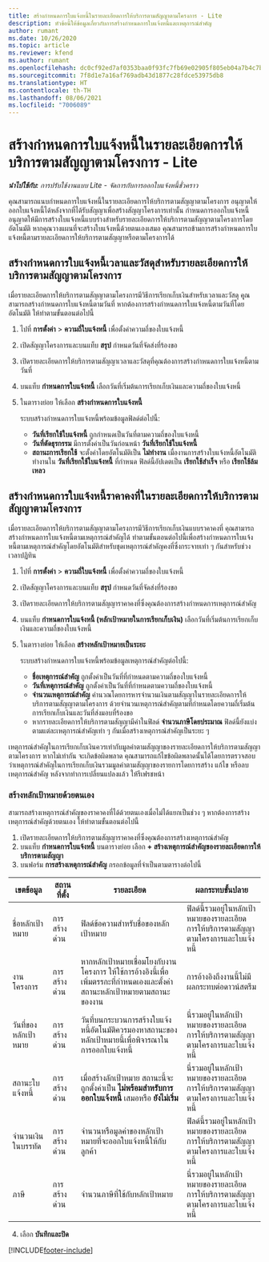```yaml
---
title: สร้างกำหนดการใบแจ้งหนี้ในรายละเอียดการให้บริการตามสัญญาตามโครงการ - Lite
description: หัวข้อนี้ให้ข้อมูลเกี่ยวกับการสร้างกำหนดการใบแจ้งหนี้และเหตุการณ์สำคัญ
author: rumant
ms.date: 10/26/2020
ms.topic: article
ms.reviewer: kfend
ms.author: rumant
ms.openlocfilehash: dc0cf92ed7af0353baa0f93fc7fb69e02905f805eb04a7b4c7bc99cfe59da62a
ms.sourcegitcommit: 7f8d1e7a16af769adb43d1877c28fdce53975db8
ms.translationtype: HT
ms.contentlocale: th-TH
ms.lasthandoff: 08/06/2021
ms.locfileid: "7006089"
---
```

# <a name="create-invoice-schedules-on-a-project-based-contract-line---lite"></a>สร้างกำหนดการใบแจ้งหนี้ในรายละเอียดการให้บริการตามสัญญาตามโครงการ - Lite

_**นำไปใช้กับ:** การปรับใช้งานแบบ Lite - จัดการกับการออกใบแจ้งหนี้ชั่วคราว_

คุณสามารถแนบกำหนดการใบแจ้งหนี้ในรายละเอียดการให้บริการตามสัญญาตามโครงการ อนุญาตให้ออกใบแจ้งหนี้ได้หลังจากที่ได้รับสัญญาเพื่อสร้างสัญญาโครงการเท่านั้น กำหนดการออกใบแจ้งหนี้อนุญาตให้มีการสร้างใบแจ้งหนี้แบบร่างสำหรับรายละเอียดการให้บริการตามสัญญาตามโครงการโดยอัตโนมัติ หากคุณวางแผนที่จะสร้างใบแจ้งหนี้ด้วยตนเองเสมอ คุณสามารถข้ามการสร้างกำหนดการใบแจ้งหนี้ตามรายละเอียดการให้บริการตามสัญญาหรือตามโครงการได้

## <a name="create-a-time-and-material-invoice-schedule-for-a-project-based-contract-line"></a>สร้างกำหนดการใบแจ้งหนี้เวลาและวัสดุสำหรับรายละเอียดการให้บริการตามสัญญาตามโครงการ

เมื่อรายละเอียดการให้บริการตามสัญญาตามโครงการมีวิธีการเรียกเก็บเงินสำหรับเวลาและวัสดุ คุุณสามารถสร้างกำหนดการใบแจ้งหนี้ตามวันที่ หากต้องการสร้างกำหนดการใบแจ้งหนี้ตามวันที่โดยอัตโนมัติ ให้ทำตามขั้นตอนต่อไปนี้

1. ไปที่ **การตั้งค่า** > **ความถี่ใบแจ้งหนี้** เพื่อตั้งค่าความถี่ของใบแจ้งหนี้
2. เปิดสัญญาโครงการและบนแท็บ **สรุป** กำหนดวันที่จัดส่งที่ร้องขอ
3. เปิดรายละเอียดการให้บริการตามสัญญาเวลาและวัสดุที่คุณต้องการสร้างกำหนดการใบแจ้งหนี้ตามวันที่ 
4. บนแท็บ **กำหนดการใบแจ้งหนี้** เลือกวันที่เริ่มต้นการเรียกเก็บเงินและความถี่ของใบแจ้งหนี้ 
5. ในตารางย่อย ให้เลือก **สร้างกำหนดการใบแจ้งหนี้**

    ระบบสร้างกำหนดการใบแจ้งหนี้พร้อมข้อมูลฟิลด์ต่อไปนี้:

    - **วันที่เรียกใช้ใบแจ้งหนี้** ถูกกำหนดเป็นวันที่ตามความถี่ของใบแจ้งหนี้
    - **วันที่ตัดธุรกรรม** มีการตั้งค่าเป็นวันก่อนหน้า **วันที่เรียกใช้ใบแจ้งหนี้**
    - **สถานะการเรียกใช้** จะตั้งค่าโดยอัตโนมัติเป็น **ไม่ทำงาน** เมื่องานการสร้างใบแจ้งหนี้อัตโนมัติทำงานใน **วันที่เรียกใช้ใบแจ้งหนี้** ที่กำหนด ฟิลด์นี้อัปเดตเป็น **เรียกใช้สำเร็จ** หรือ **เรียกใช้ล้มเหลว**

## <a name="create-a-fixed-price-invoice-schedule-for-a-project-based-contract-line"></a>สร้างกำหนดการใบแจ้งหนี้ราคาคงที่ในรายละเอียดการให้บริการตามสัญญาตามโครงการ

เมื่อรายละเอียดการให้บริการตามสัญญาตามโครงการมีวิธีการเรียกเก็บเงินแบบราคาคงที่ คุณสามารถสร้างกำหนดการใบแจ้งหนี้ตามเหตุการณ์สำคัญได้ ทำตามขั้นตอนต่อไปนี้เพื่อสร้างกำหนดการใบแจ้งหนี้ตามเหตุการณ์สำคัญโดยอัตโนมัติสำหรับชุดเหตุการณ์สำคัญคงที่ซึ่งกระจายเท่า ๆ กันสำหรับช่วงเวลาปฏิทิน

1. ไปที่ **การตั้งค่า** > **ความถี่ใบแจ้งหนี้** เพื่อตั้งค่าความถี่ของใบแจ้งหนี้
2. เปิดสัญญาโครงการและบนแท็บ **สรุป** กำหนดวันที่จัดส่งที่ร้องขอ
3. เปิดรายละเอียดการให้บริการตามสัญญาราคาคงที่ซึ่งคุณต้องการสร้างกำหนดการเหตุการณ์สำคัญ 
4. บนแท็บ **กำหนดการใบแจ้งหนี้ (หลักเป้าหมายในการเรียกเก็บเงิน)** เลือกวันที่เริ่มต้นการเรียกเก็บเงินและความถี่ของใบแจ้งหนี้ 
5. ในตารางย่อย ให้เลือก **สร้างหลักเป้าหมายเป็นระยะ**

    ระบบสร้างกำหนดการใบแจ้งหนี้พร้อมข้อมูลเหตุการณ์สำคัญต่อไปนี้:

    - **ชื่อเหตุการณ์สำคัญ** ถูกตั้งค่าเป็นวันที่ที่กำหนดตามความถี่ของใบแจ้งหนี้
    - **วันที่เหตุการณ์สำคัญ** ถูกตั้งค่าเป็นวันที่ที่กำหนดตามความถี่ของใบแจ้งหนี้
    - **จำนวนเหตุการณ์สำคัญ** คำนวณโดยการหารจำนวนเงินตามสัญญาในรายละเอียดการให้บริการตามสัญญาตามโครงการ ด้วยจำนวนเหตุการณ์สำคัญตามที่กำหนดโดยความถี่เริ่มต้นการเรียกเก็บเงินและวันที่ส่งมอบที่ร้องขอ
    - หากรายละเอียดการให้บริการตามสัญญามีค่าในฟิลด์ **จำนวนภาษีโดยประมาณ** ฟิลด์นี้ยังแบ่งตามแต่ละเหตุการณ์สำคัญเท่า ๆ กันเมื่อสร้างเหตุการณ์สำคัญเป็นระยะ ๆ

เหตุการณ์สำคัญในการเรียกเก็บเงินควรเท่ากับมูลค่าตามสัญญาของรายละเอียดการให้บริการตามสัญญาตามโครงการ หากไม่เท่ากัน จะเกิดข้อผิดพลาด คุณสามารถแก้ไขข้อผิดพลาดนั้นได้โดยการตรวจสอบว่าเหตุการณ์สำคัญในการเรียกเก็บเงินรวมมูลค่าตามสัญญาของรายการโดยการสร้าง แก้ไข หรือลบเหตุการณ์สำคัญ หลังจากทำการเปลี่ยนแปลงแล้ว ให้รีเฟรชหน้า

### <a name="manually-create-milestones"></a>สร้างหลักเป้าหมายด้วยตนเอง

สามารถสร้างเหตุการณ์สำคัญของราคาคงที่ได้ด้วยตนเองเมื่อไม่ได้แยกเป็นช่วง ๆ หากต้องการสร้างเหตุการณ์สำคัญด้วยตนเอง ให้ทำตามขั้นตอนต่อไปนี้

1. เปิดรายละเอียดการให้บริการตามสัญญาราคาคงที่ซึ่งคุณต้องการสร้างเหตุการณ์สำคัญ 
2. บนแท็บ **กำหนดการใบแจ้งหนี้** บนตารางย่อย เลือก **+ สร้างเหตุการณ์สำคัญของรายละเอียดการให้บริการตามสัญญา**
3. บนฟอร์ม **การสร้างเหตุการณ์สำคัญ** กรอกข้อมูลที่จำเป็นตามตารางต่อไปนี้ 

| เขตข้อมูล | สถานที่ตั้ง | รายละเอียด | ผลกระทบขั้นปลาย |
| --- | --- | --- | --- |
| ชื่อหลักเป้าหมาย | การสร้างด่วน | ฟิลด์ข้อความสำหรับชื่อของหลักเป้าหมาย | ฟิลด์นี้รวมอยู่ในหลักเป้าหมายของรายละเอียดการให้บริการตามสัญญาตามโครงการและใบแจ้งหนี้ |
| งานโครงการ | การสร้างด่วน | หากหลักเป้าหมายเชื่อมโยงกับงานโครงการ ให้ใช้การอ้างอิงนี้เพื่อเพิ่มตรรกะที่กำหนดเองและตั้งค่าสถานะหลักเป้าหมายตามสถานะของงาน | การอ้างอิงถึงงานนี้ไม่มีผลกระทบต่อดาวน์สตรีม |
| วันที่ของหลักเป้าหมาย | การสร้างด่วน | วันที่บนกระบวนการสร้างใบแจ้งหนี้อัตโนมัติควรมองหาสถานะของหลักเป้าหมายนี้เพื่อพิจารณาในการออกใบแจ้งหนี้ | นี่รวมอยู่ในหลักเป้าหมายของรายละเอียดการให้บริการตามสัญญาตามโครงการและใบแจ้งหนี้ |
| สถานะใบแจ้งหนี้ | การสร้างด่วน | เมื่อสร้างลักเป้าหมาย สถานะนี้จะถูกตั้งค่าเป็น **ไม่พร้อมสำหรับการออกใบแจ้งหนี้** เสมอหรือ **ยังไม่เริ่ม** | นี่รวมอยู่ในหลักเป้าหมายของรายละเอียดการให้บริการตามสัญญาตามโครงการและใบแจ้งหนี้ |
| จำนวนเงินในบรรทัด | การสร้างด่วน | จำนวนหรือมูลค่าของหลักเป้าหมายที่จะออกใบแจ้งหนี้ให้กับลูกค้า | ฟิลด์นี้รวมอยู่ในหลักเป้าหมายของรายละเอียดการให้บริการตามสัญญาตามโครงการและใบแจ้งหนี้ |
| ภาษี | การสร้างด่วน | จำนวนภาษีที่ใช้กับหลักเป้าหมาย | นี่รวมอยู่ในหลักเป้าหมายของรายละเอียดการให้บริการตามสัญญาตามโครงการและใบแจ้งหนี้ |

4. เลือก **บันทึกและปิด**


[!INCLUDE[footer-include](../../includes/footer-banner.md)]